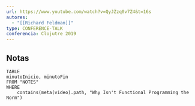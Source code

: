 ```yaml
---
url: https://www.youtube.com/watch?v=QyJZzq0v7Z4&t=16s
autores:
  - "[[Richard Feldman]]"
type: CONFERENCE-TALK
conferencia: Clojutre 2019
---
```

## Notas
```dataview
TABLE
minutoInicio, minutoFin
FROM "NOTES" 
WHERE 
	contains(meta(video).path, "Why Isn't Functional Programming the Norm")

```